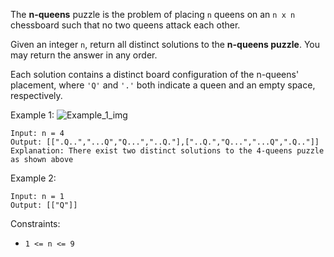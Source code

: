The **n-queens** puzzle is the problem of placing `n` queens on an `n x n` chessboard such that no two queens attack each other.

Given an integer `n`, return all distinct solutions to the **n-queens puzzle**. You may return the answer in any order.

Each solution contains a distinct board configuration of the n-queens' placement, where `'Q'` and `'.'` both indicate a queen and an empty space, respectively.

Example 1:
![Example_1_img](https://assets.leetcode.com/uploads/2020/11/13/queens.jpg)
```
Input: n = 4
Output: [[".Q..","...Q","Q...","..Q."],["..Q.","Q...","...Q",".Q.."]]
Explanation: There exist two distinct solutions to the 4-queens puzzle as shown above
```
Example 2:
```
Input: n = 1
Output: [["Q"]]
``` 

Constraints:
- `1 <= n <= 9`
